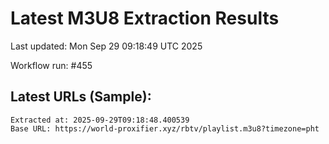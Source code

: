 # Latest M3U8 Extraction Results

Last updated: Mon Sep 29 09:18:49 UTC 2025

Workflow run: #455

## Latest URLs (Sample):
```
Extracted at: 2025-09-29T09:18:48.400539
Base URL: https://world-proxifier.xyz/rbtv/playlist.m3u8?timezone=pht

```
